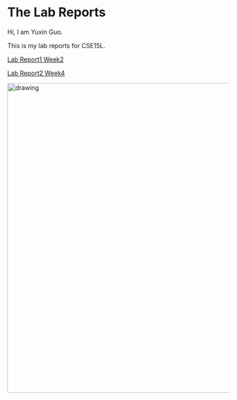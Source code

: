 # The Lab Reports

Hi, I am Yuxin Guo. 

This is my lab reports for CSE15L.

[Lab Report1 Week2](https://yuxinguo13.github.io/cse15l-lab-reports/lab-report-1-week-2.html)


[Lab Report2 Week4](https://yuxinguo13.github.io/cse15l-lab-reports/lab-report-2-week-4.html)


<img src = "Hi.png" alt = "drawing" width = 700/>
